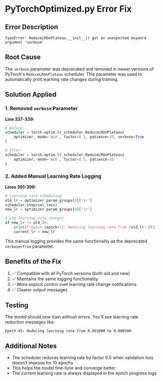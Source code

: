 # PyTorchOptimized.py Error Fix

## Error Description
```
TypeError: ReduceLROnPlateau.__init__() got an unexpected keyword argument 'verbose'
```

## Root Cause
The `verbose` parameter was deprecated and removed in newer versions of PyTorch's `ReduceLROnPlateau` scheduler. This parameter was used to automatically print learning rate changes during training.

## Solution Applied

### 1. Removed `verbose` Parameter
**Line 337-339:**
```python
# Before:
scheduler = torch.optim.lr_scheduler.ReduceLROnPlateau(
    optimizer, mode='min', factor=0.5, patience=10, verbose=True
)

# After:
scheduler = torch.optim.lr_scheduler.ReduceLROnPlateau(
    optimizer, mode='min', factor=0.5, patience=10
)
```

### 2. Added Manual Learning Rate Logging
**Lines 391-398:**
```python
# Learning rate scheduling
old_lr = optimizer.param_groups[0]['lr']
scheduler.step(val_loss)
new_lr = optimizer.param_groups[0]['lr']

# Log learning rate changes
if new_lr != old_lr:
    print(f"Epoch {epoch+1}: Reducing learning rate from {old_lr:.6f} to {new_lr:.6f}")
    current_lr = new_lr
```

This manual logging provides the same functionality as the deprecated `verbose=True` parameter.

## Benefits of the Fix
1. ✅ Compatible with all PyTorch versions (both old and new)
2. ✅ Maintains the same logging functionality
3. ✅ More explicit control over learning rate change notifications
4. ✅ Clearer output messages

## Testing
The model should now train without errors. You'll see learning rate reduction messages like:
```
Epoch 45: Reducing learning rate from 0.001000 to 0.000500
```

## Additional Notes
- The scheduler reduces learning rate by factor 0.5 when validation loss doesn't improve for 10 epochs
- This helps the model fine-tune and converge better
- The current learning rate is always displayed in the epoch progress logs
